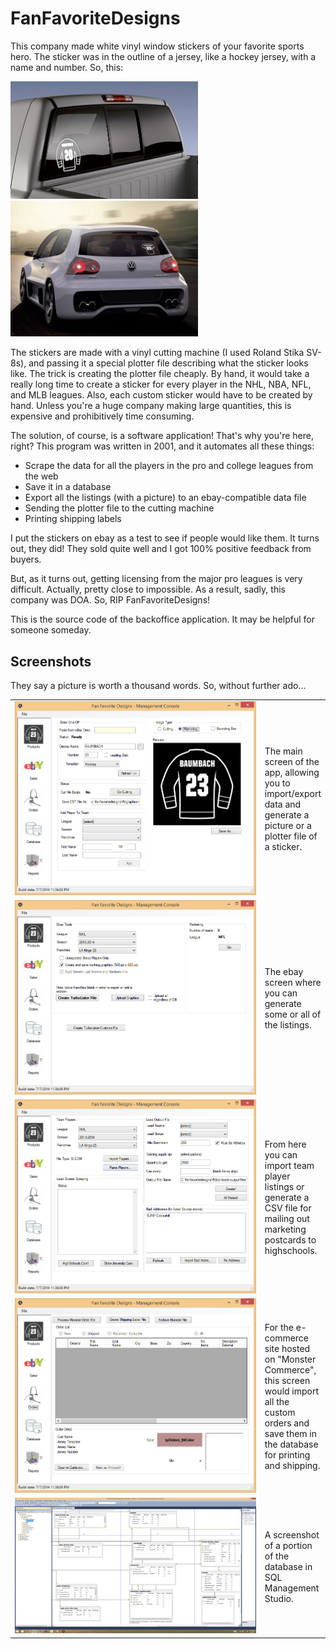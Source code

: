FanFavoriteDesigns
==================

This company made white vinyl window stickers of your favorite sports hero.  The sticker was in the outline of a jersey, like a hockey jersey, with a name and number.  So, this:

<img src="Screenshots/wnd-hockey-truck.jpg" alt="Hockey sticker on truck" width="300" />
<img src="Screenshots/wnd-football-vw.jpg" alt="Football sticker on VW" width="300" />

The stickers are made with a vinyl cutting machine (I used Roland Stika SV-8s), and passing it a special plotter file describing what the sticker looks like.  The trick is creating the plotter file cheaply.  By hand, it would take a really long time to create a sticker for every player in the NHL, NBA, NFL, and MLB leagues.  Also, each custom sticker would have to be created by hand.  Unless you're a huge company making large quantities, this is expensive and prohibitively time consuming.

The solution, of course, is a software application!  That's why you're here, right?  This program was written in 2001, and it automates all these things:

* Scrape the data for all the players in the pro and college leagues from the web
* Save it in a database
* Export all the listings (with a picture) to an ebay-compatible data file
* Sending the plotter file to the cutting machine
* Printing shipping labels 

I put the stickers on ebay as a test to see if people would like them.  It turns out, they did!  They sold quite well and I got 100% positive feedback from buyers.

But, as it turns out, getting licensing from the major pro leagues is very difficult.  Actually, pretty close to impossible.  As a result, sadly, this company was DOA.  So, RIP FanFavoriteDesigns!  

This is the source code of the backoffice application.  It may be helpful for someone someday.


Screenshots
-----------

They say a picture is worth a thousand words.  So, without further ado... 

<table cellpadding="10">


<tr>
<td width="600"><img src="Screenshots/ffd-mc-main.PNG" alt="Screenshot" /></td>
<td>The main screen of the app, allowing you to import/export data and generate a picture or a plotter file of a sticker.</td>
</tr>


<tr>
<td><img src="Screenshots/ffd-mc-turbolister.PNG" alt="Screenshot" /></td>
<td>The ebay screen where you can generate some or all of the listings.</td>
</tr>


<tr>
<td><img src="Screenshots/ffd-mc-import-scrape.PNG" alt="Screenshot" /></td>
<td>From here you can import team player listings or generate a CSV file for mailing out marketing postcards to highschools.</td>
</tr>

<tr>
<td><img src="Screenshots/ffd-mc-custom-orders.PNG" alt="Screenshot" /></td>
<td>For the e-commerce site hosted on "Monster Commerce", this screen would import all the custom orders and save them in the database for printing and shipping.</td>
</tr>



<tr>
<td><img src="Screenshots/ffd-database.PNG" alt="Screenshot" /></td>
<td>A screenshot of a portion of the database in SQL Management Studio.</td>
</tr>


</table>


